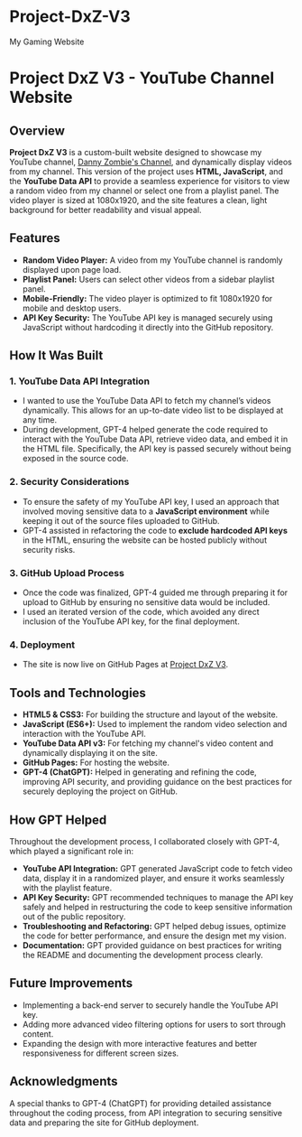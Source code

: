 # Project-DxZ-V3
My Gaming Website
# Project DxZ V3 - YouTube Channel Website

## Overview

**Project DxZ V3** is a custom-built website designed to showcase my YouTube channel, [Danny Zombie's Channel](https://www.youtube.com/channel/UCJGtHu4d7wUZmPxrtDYmotA), and dynamically display videos from my channel. This version of the project uses **HTML, JavaScript**, and the **YouTube Data API** to provide a seamless experience for visitors to view a random video from my channel or select one from a playlist panel. The video player is sized at 1080x1920, and the site features a clean, light background for better readability and visual appeal.

## Features

- **Random Video Player:** A video from my YouTube channel is randomly displayed upon page load.
- **Playlist Panel:** Users can select other videos from a sidebar playlist panel.
- **Mobile-Friendly:** The video player is optimized to fit 1080x1920 for mobile and desktop users.
- **API Key Security:** The YouTube API key is managed securely using JavaScript without hardcoding it directly into the GitHub repository.

## How It Was Built

### 1. **YouTube Data API Integration**
   - I wanted to use the YouTube Data API to fetch my channel’s videos dynamically. This allows for an up-to-date video list to be displayed at any time.
   - During development, GPT-4 helped generate the code required to interact with the YouTube Data API, retrieve video data, and embed it in the HTML file. Specifically, the API key is passed securely without being exposed in the source code.

### 2. **Security Considerations**
   - To ensure the safety of my YouTube API key, I used an approach that involved moving sensitive data to a **JavaScript environment** while keeping it out of the source files uploaded to GitHub.
   - GPT-4 assisted in refactoring the code to **exclude hardcoded API keys** in the HTML, ensuring the website can be hosted publicly without security risks.
   
### 3. **GitHub Upload Process**
   - Once the code was finalized, GPT-4 guided me through preparing it for upload to GitHub by ensuring no sensitive data would be included.
   - I used an iterated version of the code, which avoided any direct inclusion of the YouTube API key, for the final deployment.

### 4. **Deployment**
   - The site is now live on GitHub Pages at [Project DxZ V3](https://dannyzombie.github.io/Project-DxZ-V3/).

## Tools and Technologies

- **HTML5 & CSS3:** For building the structure and layout of the website.
- **JavaScript (ES6+):** Used to implement the random video selection and interaction with the YouTube API.
- **YouTube Data API v3:** For fetching my channel's video content and dynamically displaying it on the site.
- **GitHub Pages:** For hosting the website.
- **GPT-4 (ChatGPT):** Helped in generating and refining the code, improving API security, and providing guidance on the best practices for securely deploying the project on GitHub.

## How GPT Helped

Throughout the development process, I collaborated closely with GPT-4, which played a significant role in:

- **YouTube API Integration:** GPT generated JavaScript code to fetch video data, display it in a randomized player, and ensure it works seamlessly with the playlist feature.
- **API Key Security:** GPT recommended techniques to manage the API key safely and helped in restructuring the code to keep sensitive information out of the public repository.
- **Troubleshooting and Refactoring:** GPT helped debug issues, optimize the code for better performance, and ensure the design met my vision.
- **Documentation:** GPT provided guidance on best practices for writing the README and documenting the development process clearly.

## Future Improvements

- Implementing a back-end server to securely handle the YouTube API key.
- Adding more advanced video filtering options for users to sort through content.
- Expanding the design with more interactive features and better responsiveness for different screen sizes.

## Acknowledgments

A special thanks to GPT-4 (ChatGPT) for providing detailed assistance throughout the coding process, from API integration to securing sensitive data and preparing the site for GitHub deployment.

